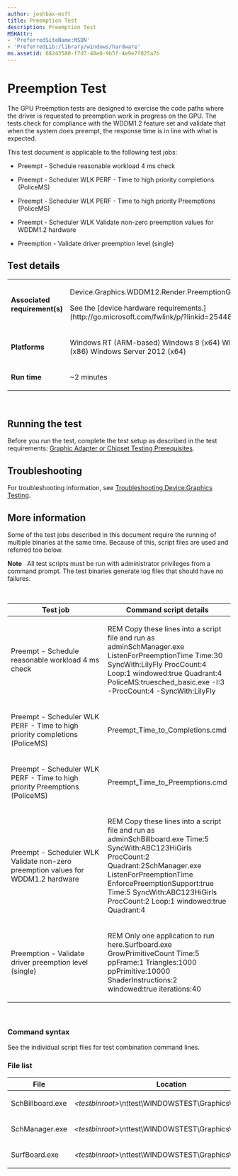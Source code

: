 ```yaml
---
author: joshbax-msft
title: Preemption Test
description: Preemption Test
MSHAttr:
- 'PreferredSiteName:MSDN'
- 'PreferredLib:/library/windows/hardware'
ms.assetid: 68243580-f7d7-48e0-9b5f-4e9e7f825a7b
---
```


# Preemption Test


The GPU Preemption tests are designed to exercise the code paths where the driver is requested to preemption work in progress on the GPU. The tests check for compliance with the WDDM1.2 feature set and validate that when the system does preempt, the response time is in line with what is expected.

This test document is applicable to the following test jobs:

-   Preempt - Schedule reasonable workload 4 ms check

-   Preempt - Scheduler WLK PERF - Time to high priority completions (PoliceMS)

-   Preempt - Scheduler WLK PERF - Time to high priority Preemptions (PoliceMS)

-   Preempt - Scheduler WLK Validate non-zero preemption values for WDDM1.2 hardware

-   Preemption - Validate driver preemption level (single)

## Test details


<table>
<colgroup>
<col width="50%" />
<col width="50%" />
</colgroup>
<tbody>
<tr class="odd">
<td><p><strong>Associated requirement(s)</strong></p></td>
<td><p>Device.Graphics.WDDM12.Render.PreemptionGranularity</p>
<p>See the [device hardware requirements.](http://go.microsoft.com/fwlink/p/?linkid=254483)</p></td>
</tr>
<tr class="even">
<td><p><strong>Platforms</strong></p></td>
<td><p>Windows RT (ARM-based) Windows 8 (x64) Windows 8 (x86) Windows Server 2012 (x64)</p></td>
</tr>
<tr class="odd">
<td><p><strong>Run time</strong></p></td>
<td><p>~2 minutes</p></td>
</tr>
</tbody>
</table>

 

## Running the test


Before you run the test, complete the test setup as described in the test requirements: [Graphic Adapter or Chipset Testing Prerequisites](graphic-adapter-or-chipset-testing-prerequisites.md).

## Troubleshooting


For troubleshooting information, see [Troubleshooting Device.Graphics Testing](troubleshooting-devicegraphics-testing.md).

## More information


Some of the test jobs described in this document require the running of multiple binaries at the same time. Because of this, script files are used and referred too below.

**Note**  
All test scripts must be run with administrator privileges from a command prompt. The test binaries generate log files that should have no failures.

 

<table>
<colgroup>
<col width="50%" />
<col width="50%" />
</colgroup>
<thead>
<tr class="header">
<th>Test job</th>
<th>Command script details</th>
</tr>
</thead>
<tbody>
<tr class="odd">
<td><p>Preempt - Schedule reasonable workload 4 ms check</p></td>
<td><p>REM Copy these lines into a script file and run as adminSchManager.exe ListenForPreemptionTime Time:30 SyncWith:LilyFly ProcCount:4 Loop:1 windowed:true Quadrant:4 PoliceMS:truesched_basic.exe -I:3 -ProcCount:4 -SyncWith:LilyFly</p></td>
</tr>
<tr class="even">
<td><p>Preempt - Scheduler WLK PERF - Time to high priority completions (PoliceMS)</p></td>
<td><p>Preempt_Time_to_Completions.cmd</p></td>
</tr>
<tr class="odd">
<td><p>Preempt - Scheduler WLK PERF - Time to high priority Preemptions (PoliceMS)</p></td>
<td><p>Preempt_Time_to_Preemptions.cmd</p></td>
</tr>
<tr class="even">
<td><p>Preempt - Scheduler WLK Validate non-zero preemption values for WDDM1.2 hardware</p></td>
<td><p>REM Copy these lines into a script file and run as adminSchBillboard.exe Time:5 SyncWith:ABC123HiGirls ProcCount:2 Quadrant:2SchManager.exe ListenForPreemptionTime EnforcePreemptionSupport:true Time:5 SyncWith:ABC123HiGirls ProcCount:2 Loop:1 windowed:true Quadrant:4</p></td>
</tr>
<tr class="odd">
<td><p>Preemption - Validate driver preemption level (single)</p></td>
<td><p>REM Only one application to run here.Surfboard.exe GrowPrimitiveCount Time:5 ppFrame:1 Triangles:1000 ppPrimitive:10000 ShaderInstructions:2 windowed:true iterations:40</p></td>
</tr>
</tbody>
</table>

 

### Command syntax

See the individual script files for test combination command lines.

### File list

<table>
<colgroup>
<col width="50%" />
<col width="50%" />
</colgroup>
<thead>
<tr class="header">
<th>File</th>
<th>Location</th>
</tr>
</thead>
<tbody>
<tr class="odd">
<td><p>SchBillboard.exe</p></td>
<td><p><em>&lt;testbinroot&gt;</em>\nttest\WINDOWSTEST\Graphics\wddm\bin\</p></td>
</tr>
<tr class="even">
<td><p>SchManager.exe</p></td>
<td><p><em>&lt;testbinroot&gt;</em>\nttest\WINDOWSTEST\Graphics\wddm\bin\</p></td>
</tr>
<tr class="odd">
<td><p>SurfBoard.exe</p></td>
<td><p><em>&lt;testbinroot&gt;</em>\nttest\WINDOWSTEST\Graphics\wddm\bin\\</p></td>
</tr>
</tbody>
</table>

 

 

 






